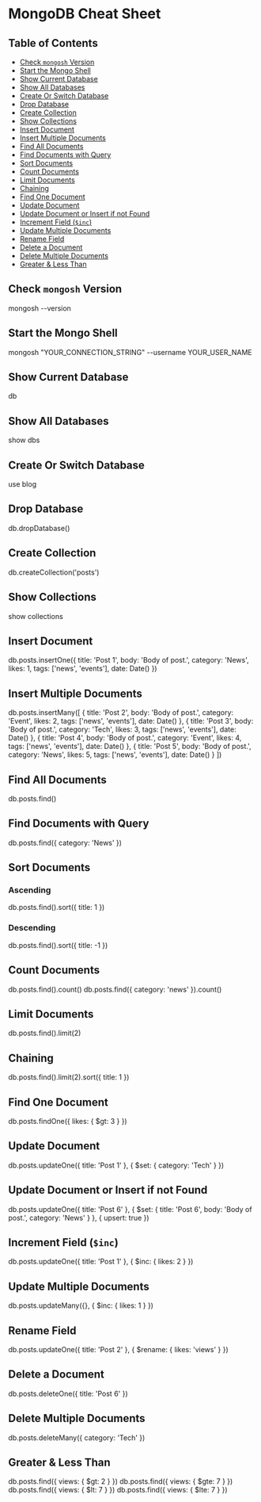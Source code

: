 # MongoDB Cheat Sheet

## Table of Contents

- [Check `mongosh` Version](#check-mongosh-version)
- [Start the Mongo Shell](#start-the-mongo-shell)
- [Show Current Database](#show-current-database)
- [Show All Databases](#show-all-databases)
- [Create Or Switch Database](#create-or-switch-database)
- [Drop Database](#drop-database)
- [Create Collection](#create-collection)
- [Show Collections](#show-collections)
- [Insert Document](#insert-document)
- [Insert Multiple Documents](#insert-multiple-documents)
- [Find All Documents](#find-all-documents)
- [Find Documents with Query](#find-documents-with-query)
- [Sort Documents](#sort-documents)
- [Count Documents](#count-documents)
- [Limit Documents](#limit-documents)
- [Chaining](#chaining)
- [Find One Document](#find-one-document)
- [Update Document](#update-document)
- [Update Document or Insert if not Found](#update-document-or-insert-if-not-found)
- [Increment Field (`$inc`)](#increment-field-inc)
- [Update Multiple Documents](#update-multiple-documents)
- [Rename Field](#rename-field)
- [Delete a Document](#delete-a-document)
- [Delete Multiple Documents](#delete-multiple-documents)
- [Greater & Less Than](#greater--less-than)

## Check `mongosh` Version

mongosh --version

## Start the Mongo Shell

mongosh "YOUR_CONNECTION_STRING" --username YOUR_USER_NAME

## Show Current Database

db

## Show All Databases

show dbs

## Create Or Switch Database

use blog

## Drop Database

db.dropDatabase()

## Create Collection

db.createCollection('posts')

## Show Collections

show collections

## Insert Document

db.posts.insertOne({
title: 'Post 1',
body: 'Body of post.',
category: 'News',
likes: 1,
tags: ['news', 'events'],
date: Date()
})

## Insert Multiple Documents

db.posts.insertMany([
{
title: 'Post 2',
body: 'Body of post.',
category: 'Event',
likes: 2,
tags: ['news', 'events'],
date: Date()
},
{
title: 'Post 3',
body: 'Body of post.',
category: 'Tech',
likes: 3,
tags: ['news', 'events'],
date: Date()
},
{
title: 'Post 4',
body: 'Body of post.',
category: 'Event',
likes: 4,
tags: ['news', 'events'],
date: Date()
},
{
title: 'Post 5',
body: 'Body of post.',
category: 'News',
likes: 5,
tags: ['news', 'events'],
date: Date()
}
])

## Find All Documents

db.posts.find()

## Find Documents with Query

db.posts.find({ category: 'News' })

## Sort Documents

### Ascending

db.posts.find().sort({ title: 1 })

### Descending

db.posts.find().sort({ title: -1 })

## Count Documents

db.posts.find().count()
db.posts.find({ category: 'news' }).count()

## Limit Documents

db.posts.find().limit(2)

## Chaining

db.posts.find().limit(2).sort({ title: 1 })

## Find One Document

db.posts.findOne({ likes: { $gt: 3 } })

## Update Document

db.posts.updateOne({ title: 'Post 1' },
{
$set: {
category: 'Tech'
}
})

## Update Document or Insert if not Found

db.posts.updateOne({ title: 'Post 6' },
{
$set: {
title: 'Post 6',
body: 'Body of post.',
category: 'News'
}
},
{
upsert: true
})

## Increment Field (`$inc`)

db.posts.updateOne({ title: 'Post 1' },
{
$inc: {
likes: 2
}
})

## Update Multiple Documents

db.posts.updateMany({}, {
$inc: {
likes: 1
}
})

## Rename Field

db.posts.updateOne({ title: 'Post 2' },
{
$rename: {
likes: 'views'
}
})

## Delete a Document

db.posts.deleteOne({ title: 'Post 6' })

## Delete Multiple Documents

db.posts.deleteMany({ category: 'Tech' })

## Greater & Less Than

db.posts.find({ views: { $gt: 2 } })
db.posts.find({ views: { $gte: 7 } })
db.posts.find({ views: { $lt: 7 } })
db.posts.find({ views: { $lte: 7 } })
